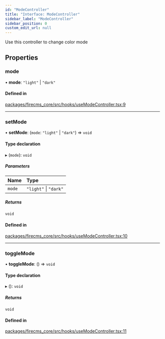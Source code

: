 ```yaml
---
id: "ModeController"
title: "Interface: ModeController"
sidebar_label: "ModeController"
sidebar_position: 0
custom_edit_url: null
---
```


Use this controller to change color mode

## Properties

### mode

• **mode**: ``"light"`` \| ``"dark"``

#### Defined in

[packages/firecms_core/src/hooks/useModeController.tsx:9](https://github.com/FireCMSco/firecms/blob/d45f3739/packages/firecms_core/src/hooks/useModeController.tsx#L9)

___

### setMode

• **setMode**: (`mode`: ``"light"`` \| ``"dark"``) => `void`

#### Type declaration

▸ (`mode`): `void`

##### Parameters

| Name | Type |
| :------ | :------ |
| `mode` | ``"light"`` \| ``"dark"`` |

##### Returns

`void`

#### Defined in

[packages/firecms_core/src/hooks/useModeController.tsx:10](https://github.com/FireCMSco/firecms/blob/d45f3739/packages/firecms_core/src/hooks/useModeController.tsx#L10)

___

### toggleMode

• **toggleMode**: () => `void`

#### Type declaration

▸ (): `void`

##### Returns

`void`

#### Defined in

[packages/firecms_core/src/hooks/useModeController.tsx:11](https://github.com/FireCMSco/firecms/blob/d45f3739/packages/firecms_core/src/hooks/useModeController.tsx#L11)
